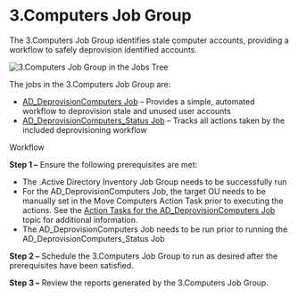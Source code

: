 # 3.Computers Job Group

The 3.Computers Job Group identifies stale computer accounts, providing a workflow to safely
deprovision identified accounts.

![3.Computers Job Group in the Jobs Tree](/img/versioned_docs/enterpriseauditor_11.6/enterpriseauditor/solutions/activedirectory/cleanup/computers/computersjobtree.webp)

The jobs in the 3.Computers Job Group are:

- [AD_DeprovisionComputers Job](/versioned_docs/enterpriseauditor_11.6/enterpriseauditor/solutions/activedirectory/cleanup/computers/ad_deprovisioncomputers.md)
  – Provides a simple, automated workflow to deprovision stale and unused user accounts
- [AD_DeprovisionComputers_Status Job](/versioned_docs/enterpriseauditor_11.6/enterpriseauditor/solutions/activedirectory/cleanup/computers/ad_deprovisioncomputers_status.md)
  – Tracks all actions taken by the included deprovisioning workflow

Workflow

**Step 1 –** Ensure the following prerequisites are met:

- The .Active Directory Inventory Job Group needs to be successfully run
- For the AD_DeprovisionComputers Job, the target OU needs to be manually set in the Move Computers
  Action Task prior to executing the actions. See the
  [Action Tasks for the AD_DeprovisionComputers Job](/versioned_docs/enterpriseauditor_11.6/enterpriseauditor/solutions/activedirectory/cleanup/computers/ad_deprovisioncomputers.md#action-tasks-for-the-ad_deprovisioncomputers-job)
  topic for additional information.
- The AD_DeprovisionComputers Job needs to be run prior to running the
  AD_DeprovisionComputers_Status Job

**Step 2 –** Schedule the 3.Computers Job Group to run as desired after the prerequisites have been
satisfied.

**Step 3 –** Review the reports generated by the 3.Computers Job Group.

